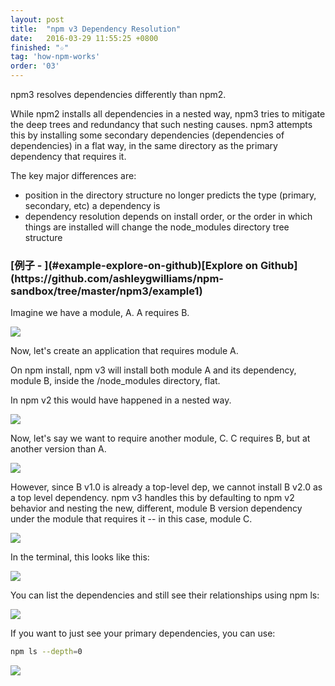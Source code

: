 ```yaml
---
layout: post
title:  "npm v3 Dependency Resolution"
date:   2016-03-29 11:55:25 +0800
finished: "☆"
tag: 'how-npm-works'
order: '03'
---
```


npm3 resolves dependencies differently than npm2.

While npm2 installs all dependencies in a nested way, npm3 tries to mitigate the deep trees and redundancy that such nesting causes. npm3 attempts this by installing some secondary dependencies (dependencies of dependencies) in a flat way, in the same directory as the primary dependency that requires it.

The key major differences are:

* position in the directory structure no longer predicts the type (primary, secondary, etc) a dependency is
* dependency resolution depends on install order, or the order in which things are installed will change the node_modules directory tree structure

<h3 id="example-explore-on-github">[例子 - ](#example-explore-on-github)[Explore on Github](https://github.com/ashleygwilliams/npm-sandbox/tree/master/npm3/example1)</h3>

Imagine we have a module, A. A requires B.

![](https://docs.npmjs.com/images/npm3deps1.png)

Now, let's create an application that requires module A.

On npm install, npm v3 will install both module A and its dependency, module B, inside the /node_modules directory, flat.

In npm v2 this would have happened in a nested way.

![](https://docs.npmjs.com/images/npm3deps2.png)

Now, let's say we want to require another module, C. C requires B, but at another version than A.

![](https://docs.npmjs.com/images/npm3deps3.png)

However, since B v1.0 is already a top-level dep, we cannot install B v2.0 as a top level dependency. npm v3 handles this by defaulting to npm v2 behavior and nesting the new, different, module B version dependency under the module that requires it -- in this case, module C.

![](https://docs.npmjs.com/images/npm3deps4.png)

In the terminal, this looks like this:

![](https://docs.npmjs.com/images/tree.png)

You can list the dependencies and still see their relationships using npm ls:

![](https://docs.npmjs.com/images/npmls.png)

If you want to just see your primary dependencies, you can use:

``` bash
npm ls --depth=0
```

![](https://docs.npmjs.com/images/npmlsdepth0.png)
